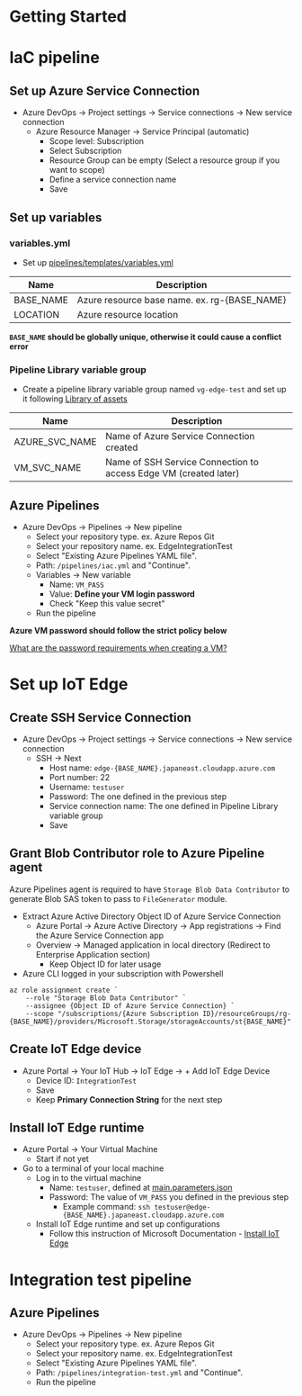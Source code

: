 # Getting Started
# IaC pipeline

## Set up Azure Service Connection
- Azure DevOps -> Project settings -> Service connections -> New service connection
   - Azure Resource Manager -> Service Principal (automatic)
     - Scope level: Subscription
     - Select Subscription
     - Resource Group can be empty (Select a resource group if you want to scope)
     - Define a service connection name
     - Save

## Set up variables
### variables.yml

- Set up [pipelines/templates/variables.yml](../pipelines/templates/variables.yml)

| Name | Description |
| -------- | ---------- |
| BASE_NAME | Azure resource base name. ex. rg-{BASE_NAME} |
| LOCATION | Azure resource location |

**`BASE_NAME` should be globally unique, otherwise it could cause a conflict error**

### Pipeline Library variable group

- Create a pipeline library variable group named `vg-edge-test` and set up it following [Library of assets](https://docs.microsoft.com/en-us/azure/devops/pipelines/library)

| Name | Description |
| -------- | ---------- |
| AZURE_SVC_NAME | Name of Azure Service Connection created  |
| VM_SVC_NAME    | Name of SSH Service Connection to access Edge VM (created later)  |

## Azure Pipelines

- Azure DevOps -> Pipelines -> New pipeline
  - Select your repository type. ex. Azure Repos Git
  - Select your repository name. ex. EdgeIntegrationTest
  - Select "Existing Azure Pipelines YAML file".
  - Path: `/pipelines/iac.yml` and "Continue".
  - Variables -> New variable
    - Name: `VM_PASS`
    - Value: **Define your VM login password**
    - Check "Keep this value secret"
  - Run the pipeline

**Azure VM password should follow the strict policy below**

[What are the password requirements when creating a VM?](https://docs.microsoft.com/en-us/azure/virtual-machines/linux/faq#what-are-the-password-requirements-when-creating-a-vm-)

# Set up IoT Edge

## Create SSH Service Connection

- Azure DevOps -> Project settings -> Service connections -> New service connection
   - SSH -> Next
     - Host name: `edge-{BASE_NAME}.japaneast.cloudapp.azure.com`
     - Port number: 22
     - Username: `testuser`
     - Password: The one defined in the previous step
     - Service connection name: The one defined in Pipeline Library variable group
     - Save

## Grant Blob Contributor role to Azure Pipeline agent

Azure Pipelines agent is required to have `Storage Blob Data Contributor` to generate Blob SAS token to pass to `FileGenerator` module.

- Extract Azure Active Directory Object ID of Azure Service Connection
  - Azure Portal -> Azure Active Directory -> App registrations -> Find the Azure Service Connection app
  - Overview -> Managed application in local directory (Redirect to Enterprise Application section)
    - Keep Object ID for later usage
- Azure CLI logged in your subscription with Powershell
```
az role assignment create `
    --role "Storage Blob Data Contributor" `
    --assignee {Object ID of Azure Service Connection} `
    --scope "/subscriptions/{Azure Subscription ID}/resourceGroups/rg-{BASE_NAME}/providers/Microsoft.Storage/storageAccounts/st{BASE_NAME}"
```

## Create IoT Edge device

- Azure Portal -> Your IoT Hub -> IoT Edge -> + Add IoT Edge Device
  - Device ID: `IntegrationTest`
  - Save
  - Keep **Primary Connection String** for the next step

## Install IoT Edge runtime

- Azure Portal -> Your Virtual Machine
  - Start if not yet
- Go to a terminal of your local machine
  - Log in to the virtual machine
    - Name: `testuser`, defined at [main.parameters.json](../src/bicep/main.parameters.json)
    - Password: The value of `VM_PASS` you defined in the previous step
      - Example command: `ssh testuser@edge-{BASE_NAME}.japaneast.cloudapp.azure.com`
  - Install IoT Edge runtime and set up configurations
    - Follow this instruction of Microsoft Documentation - [Install IoT Edge](https://docs.microsoft.com/en-us/azure/iot-edge/how-to-provision-single-device-linux-symmetric?view=iotedge-2020-11&tabs=azure-portal%2Cubuntu#install-iot-edge)

# Integration test pipeline
## Azure Pipelines

- Azure DevOps -> Pipelines -> New pipeline
  - Select your repository type. ex. Azure Repos Git
  - Select your repository name. ex. EdgeIntegrationTest
  - Select "Existing Azure Pipelines YAML file".
  - Path: `/pipelines/integration-test.yml` and "Continue".
  - Run the pipeline
